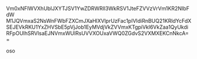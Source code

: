 Vm0xNFlWVXhUblJXYTJSV1YwZDRWRll3WkRSV1JteFZVVzVrVm1KR2NIbFdW
M1JQVmxaS2NsWnFWbFZXCmJXaHlXVlprUzFac1pIVldiRnBUQ21KRldYcFdX
SEJEVkRKU1YxZHVSbE5pVjJob1EyMVdjVkZVVmxKTgpiVkl6VkZaa1QyUkdi
RFpOUlhSRVlsaEJNVmxWUlRsUVVXOUxaVWQ0ZGdvS2VXMXEKCnNkcA==

oso